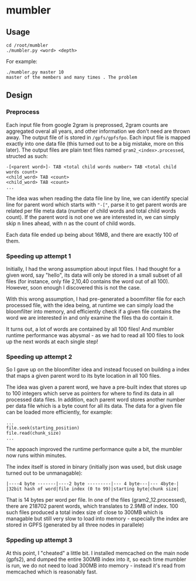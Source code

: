 # mumbler

## Usage
```
cd /root/mumbler
./mumbler.py <word> <depth>
```
For example:
```
./mumbler.py master 10
master of the members and many times . The problem
```

## Design

### Preprocess

Each input file from google 2gram is preprossed, 2gram counts are aggregated overal all years, and other information we don't need are thrown away. The output file of is stored in `/gpfs/gpfsfpo`. Each input file is mapped exactly into one data file (this turned out to be a big mistake, more on this later). The output files are plain text files named `gram2_<index>.processed`, structed as such:
```
-[<parent word>]- TAB <total child words number> TAB <total child words count>
<child_word> TAB <count>
<child_word> TAB <count>
...
```

The idea was when reading the data file line by line, we can identify special line for parent word which starts with `"-["`, parse it to get parent words are related per file meta data (number of child words and total child words count). If the parent word is not one we are interested in, we can simply skip n lines ahead, with n as the count of child words. 

Each data file ended up being about 16MB, and there are exactly 100 of them. 

### Speeding up attempt 1

Initially, I had the wrong assumption about input files. I had thought for a given word, say "hello", its data will only be stored in a small subset of all files (for instance, only file 2,10,40 contains the word out of all 100). However, soon enough I discovered this is not the case. 

With this wrong assumption, I had pre-generated a boomfilter file for each processed file, with the idea being, at runtime we can simply load the bloomfilter into memory, and efficiently check if a given file contains the word we are interested in and only examine the files tha do contain it. 

It turns out, a lot of words are contained by all 100 files! And mumbler runtime performance was abysmal - as we had to read all 100 files to look up the next words at each single step!

### Speeding up attempt 2

So I gave up on the bloomfilter idea and instead focused on building a index that maps a given parent word to its byte location in all 100 files. 

The idea was given a parent word, we have a pre-built index that stores up to 100 integers  which serve as pointers for where to find its data in all processed data files. In addition, each parent word stores another number per data file which is a byte count for all its data. The data for a given file can be loaded more efficiently, for example:
```
...
file.seek(starting_position)
file.read(chunk_size)
...
```

The appoach improved the runtime performance quite a bit, the mumbler now runs within minutes. 

The index itself is stored in binary (initially json was used, but disk usage turned out to be unmanagable):
```
|----4 byte -------|----2 byte ---------|--- 4 byte---|--- 4byte-|
|32bit hash of word|file index (0 to 99)|starting byte|chunk size|
```
That is 14 bytes per word per file. In one of the files (gram2_12.processed), there are 218702 parent words, which translates to 2.9MB of index. 100 such files produced a total index size of close to 300MB which is managable but still very slow to load into memory - especially the index are stored in GPFS (generated by all three nodes in parallele)

### Sppeding up attempt 3

At this point, I "cheated" a little bit. I installed memcached on the main node (gpfs2), and dumped the entire 300MB index into it, so each time mumbler is run, we do not need to load 300MB into memory - instead it's read from memcached which is reasonably fast.


